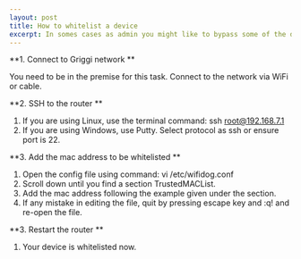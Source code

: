 ```yaml
---
layout: post
title: How to whitelist a device
excerpt: In somes cases as admin you might like to bypass some of the devices from login authentication and data limit. Follow the below steps to achieve that.
---
```


**1. Connect to Griggi network **

You need to be in the premise for this task. Connect to the network via WiFi or cable.

**2. SSH to the router  **
1. If you are using Linux, use the terminal command: ssh root@192.168.7.1
2. If you are using Windows, use Putty. Select protocol as ssh or ensure port is 22.

**3. Add the mac address to be whitelisted **
1.  Open the config file using command: vi /etc/wifidog.conf
2.  Scroll down until you find a section TrustedMACList.
3.  Add the mac address following the example given under the section. 
4.  If any mistake in editing the file, quit by pressing escape key and :q! and re-open the file.

**3. Restart the router **
1.  Your device is whitelisted now. 
